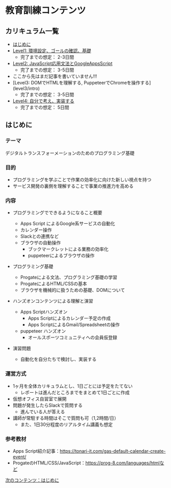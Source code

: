 # 教育訓練コンテンツ

## カリキュラム一覧

- [はじめに](./intro)
- [Level1: 環境設定、ゴールの確認、基礎](level1/intro) 
    - 完了までの想定： 2-3日間
- [Level2: JavaScript応用文法とGoogleAppsScript](level2/intro)
    - 完了までの想定： 3-5日間
- ここから先はまだ記事を書いていません!!!
- [Level3: DOMでHTMLを理解する, PuppeteerでChromeを操作する] (level3/intro)
    - 完了までの想定： 3-5日間
- [Level4: 自分で考え、実装する](level4/intro)
    - 完了までの想定： 5日間

## はじめに

### テーマ

デジタルトランスフォーメーションのためのプログラミング基礎

### 目的

- プログラミングを学ぶことで作業の効率化に向けた新しい視点を持つ
- サービス開発の裏側を理解することで事業の推進力を高める

### 内容

- プログラミングでできるようになること概要
    - Apps Script によるGoogle系サービスの自動化
    - カレンダー操作
    - Slackとの連携など
    - ブラウザの自動操作
        - ブックマークレットによる業務の効率化
        - puppeteerによるブラウザの操作

- プログラミング基礎
    - Progateによる文法、プログラミング基礎の学習
    - ProgateによるHTML/CSSの基本
    - ブラウザを機械的に扱うための基礎、DOMについて

- ハンズオンコンテンツによる理解と演習
    - Apps Scriptハンズオン
        - Apps Scriptによるカレンダー予定の作成
        - Apps ScriptによるGmail/Spreadsheetの操作
    - puppeteer ハンズオン
        - オールスポーツコミュニティへの会員仮登録

- 演習問題
    - 自動化を自分たちで検討し、実装する

### 運営方式

- 1ヶ月を全体カリキュラムとし、1日ごとには予定をたてない
    - レポートは進んだところまでをまとめて1日ごとに作成
- 仮想オフィス自習室で展開
- 問題が発生したらSlackで質問する
    - 進んでいる人が答える
- 講師が常駐する時間はそこで質問も可（1,2時間/日）
    - また、1日30分程度のリアルタイム講義も想定

### 参考教材

- Apps Script紹介記事：https://tonari-it.com/gas-default-calendar-create-event/
- ProgateのHTML/CSS/JavaScript：https://prog-8.com/languages/htmlなど

[次のコンテンツ：はじめに](./intro)
